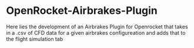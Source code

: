 # OpenRocket-Airbrakes-Plugin
Here lies the development of an Airbrakes Plugin for Openrocket that takes in a .csv of CFD data for a given airbrakes configureation and adds that to the flight simulation tab
